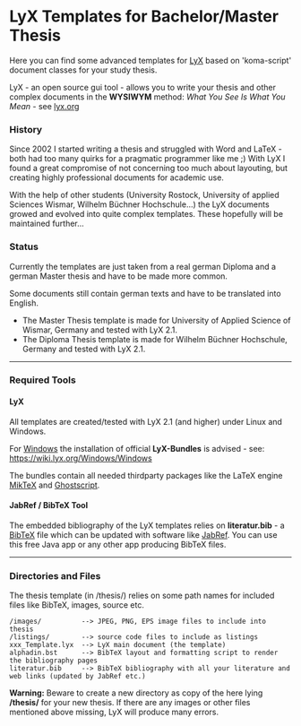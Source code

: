 # LyX Templates for Bachelor/Master Thesis

Here you can find some advanced templates for [LyX](http://www.lyx.org) based on 'koma-script' document classes for your study thesis.

LyX - an open source gui tool - allows you to write your thesis and other complex documents in the **WYSIWYM** method:
*What You See Is What You Mean* - see [lyx.org](http://www.lyx.org)

### History

Since 2002 I started writing a thesis and struggled with Word and LaTeX - both had too many quirks for a pragmatic programmer like me ;) With LyX I found a great compromise of not concerning too much about layouting, but creating highly professional documents for academic use.

With the help of other students (University Rostock, University of applied Sciences Wismar, Wilhelm Büchner Hochschule...) the LyX documents growed and evolved into quite complex templates. These hopefully will be maintained further...

### Status

Currently the templates are just taken from a real german Diploma and a german Master thesis and have to be made more common.

Some documents still contain german texts and have to be translated into English.

- The Master Thesis template is made for University of Applied Science of Wismar, Germany and tested with LyX 2.1.
- The Diploma Thesis template is made for Wilhelm Büchner Hochschule, Germany and tested with LyX 2.1.

----

### Required Tools

#### LyX

All templates are created/tested with LyX 2.1 (and higher) under Linux and Windows.

For [Windows](https://wiki.lyx.org/Windows/Windows) the installation of official **LyX-Bundles** is advised - see: https://wiki.lyx.org/Windows/Windows

The bundles contain all needed thirdparty packages like the LaTeX engine [MikTeX](https://miktex.org/) and [Ghostscript](http://www.ghostscript.com/).

#### JabRef / BibTeX Tool

The embedded bibliography of the LyX templates relies on **literatur.bib** - a [BibTeX](http://www.bibtex.org/) file which can be updated with software like [JabRef](http://www.jabref.org). You can use this free Java app or any other app producing BibTeX files.

----

### Directories and Files

The thesis template (in /thesis/) relies on some path names for included files like BibTeX, images, source etc.

    /images/          --> JPEG, PNG, EPS image files to include into thesis
    /listings/        --> source code files to include as listings
    xxx_Template.lyx  --> LyX main document (the template)
    alphadin.bst      --> BibTeX layout and formatting script to render the bibliography pages
    literatur.bib     --> BibTeX bibliography with all your literature and web links (updated by JabRef etc.)
    
**Warning:** Beware to create a new directory as copy of the here lying **/thesis/** for your new thesis. If there are any images or other files mentioned above missing, LyX will produce many errors.
